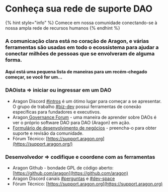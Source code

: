 # Conheça sua rede de suporte DAO

{% hint style="info" %}
Comece em nossa comunidade conectando-se à nossa ampla rede de recursos humanos
{% endhint %}

### A comunicação clara está no coração de Aragon, e várias ferramentas são usadas em todo o ecossistema para ajudar a conectar milhões de pessoas que se envolveram de alguma forma. <a href="#clear-communication-is-at-the-heart-of-aragon-and-various-tools-are-used-throughout-the-ecosystem-to" id="clear-communication-is-at-the-heart-of-aragon-and-various-tools-are-used-throughout-the-ecosystem-to"></a>

#### Aqui está uma pequena lista de maneiras para um recém-chegado começar, se você for um... <a href="#here-is-a-short-list-of-ways-for-a-newcomer-to-get-started-if-you-are-a..." id="here-is-a-short-list-of-ways-for-a-newcomer-to-get-started-if-you-are-a..."></a>

### **DAOista => iniciar ou ingressar em um DAO** <a href="#daoist-greater-than-starting-or-joining-a-dao" id="daoist-greater-than-starting-or-joining-a-dao"></a>

* Aragon Discord [#intros](https://discord.gg/ATbzCJRA) é um ótimo lugar para começar a se apresentar. O grupo de trabalho [ #biz-dev](https://discord.gg/TnkR229C) possui ferramentas de conexão específicas para fundadores e executivos.
* ​Aragon[ Governance Forum](https://forum.aragon.org/) - uma maneira de aprender sobre DAOs é ver o próprio software DAO para DAO (Aragon) em ação.
* ​[Formulário de desenvolvimento de negócios](https://docs.google.com/forms/d/e/1FAIpQLSe1CcDpyu7BYJIMh0ItyYp4OMkWypFm8f-0wWGomFL7EuLFag/viewform) - preencha-o para obter suporte e revisão da comunidade.
* Fórum Técnico: [https://support.aragon.org](https://support.aragon.org/)

### **Desenvolvedor => codifique e coordene com as ferramentas** <a href="#developer-greater-than-code-and-coordinate-with-the-tools" id="developer-greater-than-code-and-coordinate-with-the-tools"></a>

* Aragon Github - bondade GPL de código aberto: [https://github.com/aragon](https://github.com/aragon)
* Aragon Discord canais [#perguntas](https://discord.gg/XgCeeKYd) e [#dev-space](https://discord.gg/nSDwG5tf)
* Fórum Técnico: [https://support.aragon.org](https://support.aragon.org)
